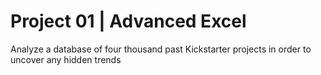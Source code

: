 # Project 01 | Advanced Excel

  Analyze a database of four thousand past Kickstarter projects in order to uncover any hidden trends